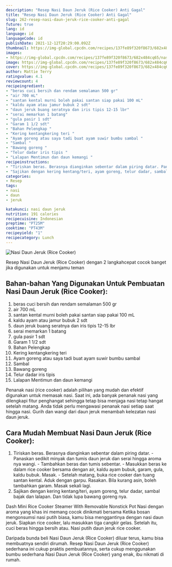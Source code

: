 ```yaml
---
description: "Resep Nasi Daun Jeruk (Rice Cooker) Anti Gagal"
title: "Resep Nasi Daun Jeruk (Rice Cooker) Anti Gagal"
slug: 262-resep-nasi-daun-jeruk-rice-cooker-anti-gagal
future: true
lang: id
language: id
languageCode: id
publishDate: 2021-12-12T20:29:00.092Z 
thumbnail: https://img-global.cpcdn.com/recipes/137fe89f320f8673/682x484cq65/nasi-daun-jeruk-rice-cooker-foto-resep-utama.png
images:
- https://img-global.cpcdn.com/recipes/137fe89f320f8673/682x484cq65/nasi-daun-jeruk-rice-cooker-foto-resep-utama.png
image: https://img-global.cpcdn.com/recipes/137fe89f320f8673/682x484cq65/nasi-daun-jeruk-rice-cooker-foto-resep-utama.png
cover: https://img-global.cpcdn.com/recipes/137fe89f320f8673/682x484cq65/nasi-daun-jeruk-rice-cooker-foto-resep-utama.png
author: Mattie Terry
ratingvalue: 4.1
reviewcount: 4
recipeingredient:
- "beras cuci bersih dan rendam semalaman 500 gr"
- "air 700 mL"
- "santan kental murni boleh pakai santan siap pakai 100 mL"
- "kaldu ayam atau jamur bubuk 2 sdt"
- "daun jeruk buang seratnya dan iris tipis 12-15 lbr"
- "serai memarkan 1 batang"
- "gula pasir 1 sdt"
- "Garam 1 1/2 sdt"
- "Bahan Pelengkap "
- "Kering kentangkering teri "
- "Ayam goreng atau saya tadi buat ayam suwir bumbu sambal "
- "Sambal "
- "Bawang goreng "
- "Telur dadar iris tipis "
- "Lalapan Mentimun dan daun kemangi "
recipeinstructions:
- "Tiriskan beras. Berasnya dianginkan sebentar dalam piring datar. Panaskan sedikit minyak dan tumis daun jeruk dan serai hingga aroma nya wangi. Tambahkan beras dan tumis sebentar. Masukkan beras ke dalam rice cooker bersama dengan air, kaldu ayam bubuk, garam, gula, kaldu bubuk. Masak. Setelah matang, buka rice cooker dan tuang santan kental. Aduk dengan garpu. Rasakan. Bila kurang asin, boleh tambahkan garam. Masak sekali lagi."
- "Sajikan dengan kering kentang/teri, ayam goreng, telur dadar, sambal bajak dan lalapan. Dan tidak lupa bawang goreng nya."
categories:
- Resep
tags:
- nasi
- daun
- jeruk

katakunci: nasi daun jeruk 
nutrition: 191 calories
recipecuisine: Indonesian
preptime: "PT25M"
cooktime: "PT43M"
recipeyield: "1"
recipecategory: Lunch
---
```



![Nasi Daun Jeruk (Rice Cooker)](https://img-global.cpcdn.com/recipes/137fe89f320f8673/682x484cq65/nasi-daun-jeruk-rice-cooker-foto-resep-utama.png)

Resep Nasi Daun Jeruk (Rice Cooker)    dengan 2 langkahcepat cocok banget jika digunakan untuk menjamu teman

<!--inarticleads1-->

## Bahan-bahan Yang Digunakan Untuk Pembuatan Nasi Daun Jeruk (Rice Cooker):

1. beras cuci bersih dan rendam semalaman 500 gr
1. air 700 mL
1. santan kental murni boleh pakai santan siap pakai 100 mL
1. kaldu ayam atau jamur bubuk 2 sdt
1. daun jeruk buang seratnya dan iris tipis 12-15 lbr
1. serai memarkan 1 batang
1. gula pasir 1 sdt
1. Garam 1 1/2 sdt
1. Bahan Pelengkap 
1. Kering kentangkering teri 
1. Ayam goreng atau saya tadi buat ayam suwir bumbu sambal 
1. Sambal 
1. Bawang goreng 
1. Telur dadar iris tipis 
1. Lalapan Mentimun dan daun kemangi 

Penanak nasi (rice cooker) adalah pilihan yang mudah dan efektif digunakan untuk memasak nasi. Saat ini, ada banyak penanak nasi yang dilengkapi fitur penghangat sehingga tetap bisa menjaga nasi tetap hangat setelah matang. Anda tidak perlu mengawasi penanak nasi setiap saat hingga nasi. Gurih dan wangi dari daun jeruk menambah kelezatan nasi daun jeruk. 

<!--inarticleads2-->

## Cara Mudah Membuat Nasi Daun Jeruk (Rice Cooker):

1. Tiriskan beras. Berasnya dianginkan sebentar dalam piring datar. - Panaskan sedikit minyak dan tumis daun jeruk dan serai hingga aroma nya wangi. - Tambahkan beras dan tumis sebentar. - Masukkan beras ke dalam rice cooker bersama dengan air, kaldu ayam bubuk, garam, gula, kaldu bubuk. Masak. - Setelah matang, buka rice cooker dan tuang santan kental. Aduk dengan garpu. Rasakan. Bila kurang asin, boleh tambahkan garam. Masak sekali lagi.
1. Sajikan dengan kering kentang/teri, ayam goreng, telur dadar, sambal bajak dan lalapan. Dan tidak lupa bawang goreng nya.


Dash Mini Rice Cooker Steamer With Removable Nonstick Pot Nasi dengan aroma yang khas ini memang cocok dinikmati bersama Ketika bosan mengonsumsi nasi putih biasa, kamu bisa menggantinya dengan nasi daun jeruk. Siapkan rice cooker, lalu masukkan tiga cangkir gelas. Setelah itu, cuci beras hingga bersih atau. Nasi putih daun jeruk rice cooker. 

Daripada bunda beli  Nasi Daun Jeruk (Rice Cooker)  diluar terus, kamu  bisa membuatnya sendiri dirumah. Resep  Nasi Daun Jeruk (Rice Cooker)  sederhana ini cukup praktis pembuatannya, serta cukup menggunakan bumbu sederhana  Nasi Daun Jeruk (Rice Cooker)  yang enak, ibu nikmati di rumah.
